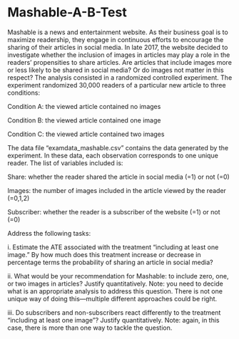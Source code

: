 # Mashable-A-B-Test


Mashable is a news and entertainment website. As their business goal is to maximize readership, they engage in continuous efforts to encourage the sharing of their articles in social media. In late 2017, the website decided to investigate whether the inclusion of images in articles may play a role in the readers’ propensities to share articles. Are articles that include images more or less likely to be shared in social media? Or do images not matter in this respect? The analysis consisted in a randomized controlled experiment. The experiment randomized 30,000 readers of a particular new article to three conditions:

Condition A: the viewed article contained no images

Condition B: the viewed article contained one image

Condition C: the viewed article contained two images

The data file “examdata_mashable.csv” contains the data generated by the experiment. In these data, each observation corresponds to one unique reader. The list of variables included is:

Share: whether the reader shared the article in social media (=1) or not (=0)

Images: the number of images included in the article viewed by the reader (=0,1,2)

Subscriber: whether the reader is a subscriber of the website (=1) or not (=0)

Address the following tasks:

i.  Estimate the ATE associated with the treatment “including at least one image.” By how much does this treatment increase or decrease in percentage terms the probability of sharing an article in social media?

ii. What would be your recommendation for Mashable: to include zero, one, or two images in articles? Justify quantitatively. Note: you need to decide what is an appropriate analysis to address this question. There is not one unique way of doing this—multiple different approaches could be right.

iii. Do subscribers and non-subscribers react differently to the treatment “including at least one image”? Justify quantitatively. Note: again, in this case, there is more than one way to tackle the question.
